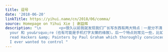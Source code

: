 ```yaml
---
title: 逗号
date: '2018-06-20'
linkTitle: https://yihui.name/cn/2018/06/comma/
source: Homepage on Yihui Xie | 谢益辉
description: "\n        <p>很久以前我就发现我们厂长写东西有两大特点：一是分不清 it&rsquo;s 和 its，经常把后者写成前者；二是不爱用逗号，一句话奔流到海不复回。我跟他开玩笑说你这两个坏习惯会让你无法胜任机密写作任务的，太容易看出来是你写的了。</p>\n\n<p>前一个特点比较少见，目前我只发现他分不清，更多的人是分不清
  your 和 you&rsquo;re（也有可能是手机打字太懒的缘故）。后一个特点则常见一些，比如我在看一则<a href=\"https://www.indiehackers.com/interview/how-we-turned-coding-screencasts-into-a-million-dollar-business-f20ef382a1\">创业文章</a>时，这句话我第一遍读来活生生被噎死了：</p>\n\n<blockquote>\n<p>I
  read Hackers &amp; Painters by Paul Graham which thoroughly convinced me that if
  I ever wanted to control "
---
```

